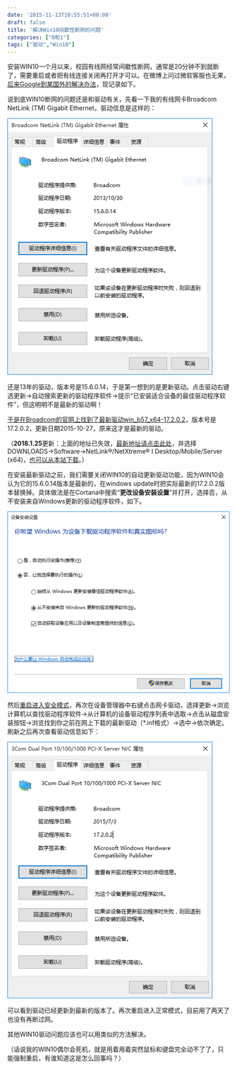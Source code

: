 ```yaml
---
date: '2015-11-13T10:55:51+08:00'
draft: false
title: '解决Win10间歇性断网的问题'
categories: ["0和1"]
tags: ["驱动","Win10"]
---
```

安装WIN10一个月以来，校园有线网经常间歇性断网，通常是20分钟不到就断了，需要重启或者把有线连接关闭再打开才可以。在微博上问过微软客服也无果，[后来Google到某国外的解决办法](http://www.pcadvisor.co.uk/forum/windows-29/windows-10-no-internet-trough-ethernet-4540238/)，现记录如下。

说到底WIN10断网的问题还是和驱动有关，先看一下我的有线网卡Broadcom NetLink (TM) Gigabit Ethernet，驱动信息是这样的：

![bcm-driver-before](bcm-driver-before.png)

还是13年的驱动，版本号是15.6.0.14，于是第一想到的是更新驱动。点击驱动右键选更新->自动搜索更新的驱动程序软件->提示“已安装适合设备的最佳驱动程序软件”，但这明明不是最新的驱动啊！

[于是在Broadcom的官网上找到了最新驱动win_b57_x64-17.2.0.2](https://www.broadcom.com/support/ethernet-nic-netxtreme-i-desktop-mobile)，版本号是17.2.0.2，更新日期2015-10-27，原来这才是最新的驱动。

（**2018.1.25**更新：上面的地址已失效，[最新地址请点击此处](https://www.broadcom.cn/products/ethernet-connectivity/controllers/bcm5720#downloads)，并选择DOWNLOADS→Software→NetLink®/NetXtreme® I Desktop/Mobile/Server (x64)，[也可以从本站下载](win_b57_x64-17.2.0.2.zip)。）

在安装最新驱动之前，我们需要关闭WIN10的自动更新驱动功能，因为WIN10会认为它的15.6.0.14版本是最新的，在windows update时把实际最新的17.2.0.2版本替换掉。具体做法是在Cortana中搜索“**更改设备安装设置**”并打开，选择否，从不安装来自Windows更新的驱动程序软件，如下。

![change-device-installation](change-device-installation.png)

然后[重启进入安全模式](http://jingyan.baidu.com/article/fea4511a72cb38f7ba912543.html)，再次在设备管理器中右键点击网卡驱动，选择更新->浏览计算机以查找驱动程序软件->从计算机的设备驱动程序列表中选取->点击从磁盘安装按钮->浏览找到你之前在网上下载的最新驱动（*.inf格式）->选中->依次确定。刷新之后再次查看驱动信息如下：

![bcm-driver-after](bcm-driver-after.png)

可以看到驱动已经更新到最新的版本了。再次重启进入正常模式，目前用了两天了也没有再断过网。

其他WIN10驱动问题应该也可以用类似的方法解决。

（话说我的WIN10偶尔会死机，就是用着用着突然鼠标和键盘完全动不了了，只能强制重启，有谁知道这是怎么回事吗？）